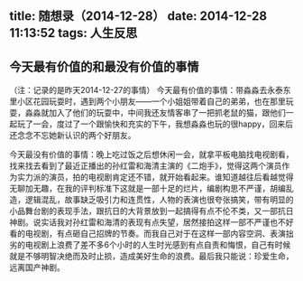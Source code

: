 title: 随想录（2014-12-28）
date: 2014-12-28 11:13:52
tags: 人生反思
---
## 今天最有价值的和最没有价值的事情
（注：记录的是昨天2014-12-27的事情）
今天最有价值的事情：带淼淼去永泰东里小区花园玩耍时，遇到两个小朋友——一个小姐姐带着自己的弟弟，也在那里玩耍，淼淼就加入了他们的玩耍中，中间我还友情客串了一把抓老鼠的猫，跟他们一起玩了一会，度过了一个跟愉快和充实的下午，我想淼淼也玩的很happy，回来后还念念不忘她新认识的两个好朋友。

今天最没有价值的事情：晚上吃过饭之后想休闲一会，就拿平板电脑找电视剧看，找来找去看到了最近正播出的孙红雷和海清主演的《二炮手》，觉得这两个演员作为实力派的演员，拍的电视剧肯定还不错，就开始看起来。谁知道越往后看越觉得无聊加无趣，在我的评判标准下这就是一部十足的烂片，编剧构思不严谨，胡编乱造，逻辑混乱，故事缺乏吸引力和连贯性，人物的表演也很夸张搞笑，带有明显的小品舞台剧的表现手法，跟抗日的大背景放到一起搞得有点不伦不类，又一部抗日神剧。说实话我对孙红雷和海清的表现有点失望，居然接拍这样一部不严谨也不好看的电视剧，有点砸自己招牌的节奏。而我自己对于在这样一部内容空洞、表演拙劣的电视剧上浪费了差不多6个小时的人生时光感到有点自责和悔恨，自己有时候就是不够明智决绝而及时止损，造成美好生命的浪费。最后我只能说：珍爱生命，远离国产神剧。
